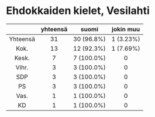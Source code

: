 # Ehdokkaiden kielet, Vesilahti

| |yhteensä|suomi|jokin muu|
|:---:|:---:|:---:|:---:|
|Yhteensä|31|30 (96.8%)|1 (3.23%)|
|Kok.|13|12 (92.3%)|1 (7.69%)|
|Kesk.|7|7 (100.0%)|0|
|Vihr.|3|3 (100.0%)|0|
|SDP|3|3 (100.0%)|0|
|PS|3|3 (100.0%)|0|
|Vas.|1|1 (100.0%)|0|
|KD|1|1 (100.0%)|0|

